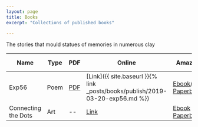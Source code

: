 ```yaml
---
layout: page
title: Books
excerpt: "Collections of published books"

---
```



The stories that mould statues of memories in numerous clay

| Name                | Type       | PDF                                                       | Online                                                                        | Amazon                                                                                                                                                                                                  | Published Date |
|---------------------|------------|-----------------------------------------------------------|-------------------------------------------------------------------------------|---------------------------------------------------------------------------------------------------------------------------------------------------------------------------------------------------------|----------------|
| Exp56               | Poem       | [PDF](https://gaganyatri.com/assets/pdf/exp56_vol_1.PDF)  | [Link]({{ site.baseurl }}{% link _posts/books/publish/2019-03-20-exp56.md %}) | [Ebook](https://amzn.to/312nYzJ)/ [Paperback](https://amzn.to/2LxhymF)                                                                                                                                  | 7 Jun 2019     |
| Connecting the Dots | Art        | --                                                        | [Link](https://slabstech.github.io/connectingthedots.com/)                    | [Ebook](https://amzn.to/2FRIt9b) / [Paperback](https://www.amazon.de/dp/1073444759/ref=sr_1_1?language=en_GB&qid=1563544200&refinements=p_27%3ASuma%20Shetty&s=books-intl-de&sr=1-1&text=Suma%20Shetty) | 19 July 2019   |


<!--

| Why                 | Novel      | [PDF](https://gaganyatri.com/assets/pdf/why_vol_1.PDF)    | [Link]({{ site.baseurl }}{% link _posts/books/publish/2019-03-20-why.md %})    | [Ebook](https://amzn.to/2PUILxX) / [Paperback](https://amzn.to/2LFWb2F)                                                                                                                                 | 22 Dec 2018    |
| Travels             | Travelogue | [PDF](https://gaganyatri.com/assets/pdf/travel_vol_1.PDF) | [Link]({{ site.baseurl }}{% link _posts/books/publish/2019-03-29-travel.md %}) | [Ebook](https://amzn.to/312nYzJ)/ [Paperback](https://amzn.to/2LxhymF)                                                                                                                                  | 7 Jun 2019     |
-->
